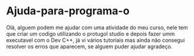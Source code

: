 # Ajuda-para-programa-o
Olá, alguem podem me ajudar com uma atividade do meu curso, nele tem que criar um codigo utilizando o protugol studio e depois fazer umm executavel com o Dev C++, já vi vários tutoriais mas ainda não consegui resolver os erros que aparecem, se alguem puder ajudar agradeço.

